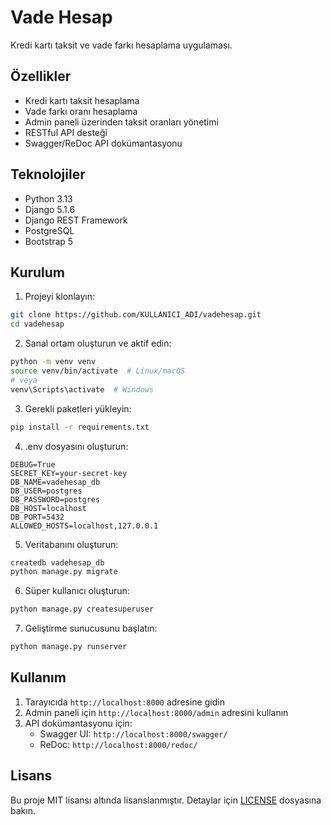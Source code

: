 # Vade Hesap

Kredi kartı taksit ve vade farkı hesaplama uygulaması.

## Özellikler

- Kredi kartı taksit hesaplama
- Vade farkı oranı hesaplama
- Admin paneli üzerinden taksit oranları yönetimi
- RESTful API desteği
- Swagger/ReDoc API dokümantasyonu

## Teknolojiler

- Python 3.13
- Django 5.1.6
- Django REST Framework
- PostgreSQL
- Bootstrap 5

## Kurulum

1. Projeyi klonlayın:
```bash
git clone https://github.com/KULLANICI_ADI/vadehesap.git
cd vadehesap
```

2. Sanal ortam oluşturun ve aktif edin:
```bash
python -m venv venv
source venv/bin/activate  # Linux/macOS
# veya
venv\Scripts\activate  # Windows
```

3. Gerekli paketleri yükleyin:
```bash
pip install -r requirements.txt
```

4. .env dosyasını oluşturun:
```
DEBUG=True
SECRET_KEY=your-secret-key
DB_NAME=vadehesap_db
DB_USER=postgres
DB_PASSWORD=postgres
DB_HOST=localhost
DB_PORT=5432
ALLOWED_HOSTS=localhost,127.0.0.1
```

5. Veritabanını oluşturun:
```bash
createdb vadehesap_db
python manage.py migrate
```

6. Süper kullanıcı oluşturun:
```bash
python manage.py createsuperuser
```

7. Geliştirme sunucusunu başlatın:
```bash
python manage.py runserver
```

## Kullanım

1. Tarayıcıda `http://localhost:8000` adresine gidin
2. Admin paneli için `http://localhost:8000/admin` adresini kullanın
3. API dokümantasyonu için:
   - Swagger UI: `http://localhost:8000/swagger/`
   - ReDoc: `http://localhost:8000/redoc/`

## Lisans

Bu proje MIT lisansı altında lisanslanmıştır. Detaylar için [LICENSE](LICENSE) dosyasına bakın. 
